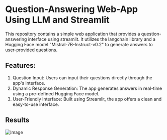 # Question-Answering Web-App Using LLM and Streamlit

This repository contains a simple web application that provides a question-answering interface using streamlit. It utilizes the langchain library and a Hugging Face model "Mistral-7B-Instruct-v0.2" to generate answers to user-provided questions.

## Features: <br>
1. Question Input: Users can input their questions directly through the app's interface.<br>
2. Dynamic Response Generation: The app generates answers in real-time using a pre-defined Hugging Face model.<br>
3. User-Friendly Interface: Built using Streamlit, the app offers a clean and easy-to-use interface.

## Results

![image](https://github.com/user-attachments/assets/7537b3cc-4a7d-41b9-a027-bbbaf12c3ce8)
